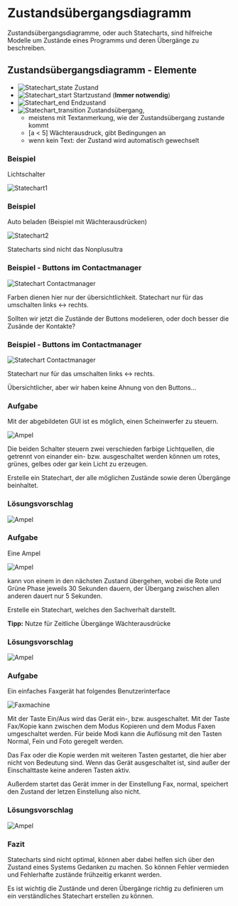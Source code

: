 # Zustandsübergangsdiagramm



Zustandsübergangsdiagramme, oder auch Statecharts, sind hilfreiche Modelle um Zustände eines Programms und deren Übergänge zu beschreiben.



## Zustandsübergangsdiagramm - Elemente
* ![Statechart_state](content/images/Statechart_state.svg)
Zustand
* ![Statechart_start](content/images/Statechart_start.svg)
Startzustand (**Immer notwendig**)
* ![Statechart_end](content/images/Statechart_end.svg)
Endzustand
* ![Statechart_transition](content/images/Statechart_transition.svg)
Zustandsübergang, 
  * meistens mit Textanmerkung, wie der Zustandsübergang zustande kommt
  * [a < 5] Wächterausdruck, gibt Bedingungen an
  * wenn kein Text: der Zustand wird automatisch gewechselt



### Beispiel
Lichtschalter

![Statechart1](content/images/Statechart1.png)



### Beispiel
Auto beladen (Beispiel mit Wächterausdrücken)

![Statechart2](content/images/Statechart2.png)



Statecharts sind nicht das Nonplusultra



### Beispiel - Buttons im Contactmanager

![Statechart Contactmanager](content/images/Statechart_CM1.png)

Farben dienen hier nur der übersichtlichkeit. Statechart nur für das umschalten links <-> rechts.



Sollten wir jetzt die Zustände der Buttons modelieren, oder doch besser die Zusände der Kontakte?



### Beispiel - Buttons im Contactmanager

![Statechart Contactmanager](content/images/Statechart_CM2.png)

Statechart nur für das umschalten links <-> rechts.

Übersichtlicher, aber wir haben keine Ahnung von den Buttons...



### Aufgabe
Mit der abgebildeten GUI ist es möglich, einen Scheinwerfer zu steuern.

![Ampel](content/images/Statechart_simple.png)

Die beiden Schalter steuern zwei verschieden farbige Lichtquellen, die getrennt von einander ein- bzw. ausgeschaltet werden können um rotes, grünes, gelbes oder gar kein Licht zu erzeugen. 

Erstelle ein Statechart, der alle möglichen Zustände sowie deren Übergänge beinhaltet.



### Lösungsvorschlag

![Ampel](content/images/Statechart_simple_solution.png)



### Aufgabe
Eine Ampel

![Ampel](content/images/Statemachine_Ampel.png)

kann von einem  in den nächsten Zustand übergehen, wobei die Rote und Grüne Phase jeweils 30 Sekunden dauern, der Übergang zwischen allen anderen dauert nur 5 Sekunden.

Erstelle ein Statechart, welches den Sachverhalt darstellt.

**Tipp:** Nutze für Zeitliche Übergänge Wächterausdrücke



### Lösungsvorschlag

![Ampel](content/images/Statechart_Ampel_solution.png)



### Aufgabe
Ein einfaches Faxgerät hat folgendes Benutzerinterface

![Faxmachine](content/images/Faxmachine.png)

Mit der Taste Ein/Aus wird das Gerät ein-, bzw. ausgeschaltet. Mit der Taste Fax/Kopie kann zwischen dem Modus
Kopieren und dem Modus Faxen umgeschaltet werden. Für beide Modi kann die Auflösung mit den Tasten Normal,
Fein und Foto geregelt werden.

Das Fax oder die Kopie werden mit weiteren Tasten gestartet, die hier aber nicht von Bedeutung sind. Wenn das
Gerät ausgeschaltet ist, sind außer der Einschalttaste keine anderen Tasten aktiv.

Außerdem startet das Gerät immer in der Einstellung Fax, normal, speichert den Zustand der letzen Einstellung also nicht.



### Lösungsvorschlag

![Ampel](content/images/Statechart_Faxmachine_solution.png)



### Fazit
Statecharts sind nicht optimal, können aber dabei helfen sich über den Zustand eines Systems Gedanken zu machen.
So können Fehler vermieden und Fehlerhafte zustände frühzeitig erkannt werden.

Es ist wichtig die Zustände und deren Übergänge richtig zu definieren um ein verständliches Statechart erstellen zu können.
